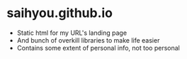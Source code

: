 # saihyou.github.io

- Static html for my URL's landing page
- And bunch of overkill libraries to make life easier
- Contains some extent of personal info, not too personal